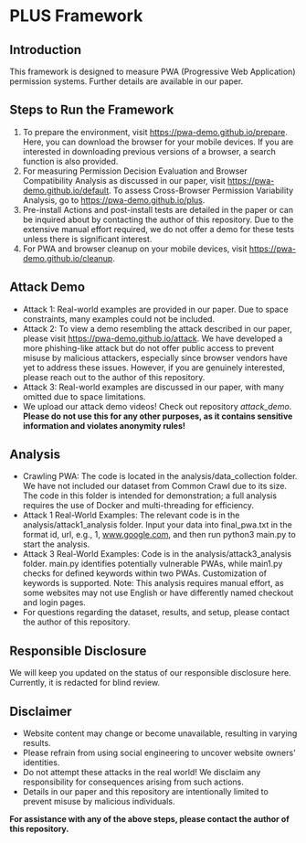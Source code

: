 # PLUS Framework
## Introduction
This framework is designed to measure PWA (Progressive Web Application) permission systems. Further details are available in our paper.

## Steps to Run the Framework
1. To prepare the environment, visit https://pwa-demo.github.io/prepare. Here, you can download the browser for your mobile devices. If you are interested in downloading previous versions of a browser, a search function is also provided.
2. For measuring Permission Decision Evaluation and Browser Compatibility Analysis as discussed in our paper, visit https://pwa-demo.github.io/default. To assess Cross-Browser Permission Variability Analysis, go to https://pwa-demo.github.io/plus.
3. Pre-install Actions and post-install tests are detailed in the paper or can be inquired about by contacting the author of this repository. Due to the extensive manual effort required, we do not offer a demo for these tests unless there is significant interest.
4. For PWA and browser cleanup on your mobile devices, visit https://pwa-demo.github.io/cleanup.


## Attack Demo
* Attack 1: Real-world examples are provided in our paper. Due to space constraints, many examples could not be included.
* Attack 2: To view a demo resembling the attack described in our paper, please visit https://pwa-demo.github.io/attack. We have developed a more phishing-like attack but do not offer public access to prevent misuse by malicious attackers, especially since browser vendors have yet to address these issues. However, if you are genuinely interested, please reach out to the author of this repository.
* Attack 3: Real-world examples are discussed in our paper, with many omitted due to space limitations.
* We upload our attack demo videos! Check out repository *attack_demo*. 
**Please do not use this for any other purposes, as it contains sensitive information and violates anonymity rules!**

## Analysis
* Crawling PWA: The code is located in the analysis/data_collection folder. We have not included our dataset from Common Crawl due to its size. The code in this folder is intended for demonstration; a full analysis requires the use of Docker and multi-threading for efficiency.
* Attack 1 Real-World Examples: The relevant code is in the analysis/attack1_analysis folder. Input your data into final_pwa.txt in the format id, url, e.g., 1, www.google.com, and then run python3 main.py to start the analysis.
* Attack 3 Real-World Examples: Code is in the analysis/attack3_analysis folder. main.py identifies potentially vulnerable PWAs, while main1.py checks for defined keywords within two PWAs. Customization of keywords is supported. Note: This analysis requires manual effort, as some websites may not use English or have differently named checkout and login pages.
* For questions regarding the dataset, results, and setup, please contact the author of this repository.

## Responsible Disclosure
We will keep you updated on the status of our responsible disclosure here. Currently, it is redacted for blind review.

## Disclaimer
* Website content may change or become unavailable, resulting in varying results.
* Please refrain from using social engineering to uncover website owners' identities.
* Do not attempt these attacks in the real world! We disclaim any responsibility for consequences arising from such actions. 
* Details in our paper and this repository are intentionally limited to prevent misuse by malicious individuals.


**For assistance with any of the above steps, please contact the author of this repository.**
